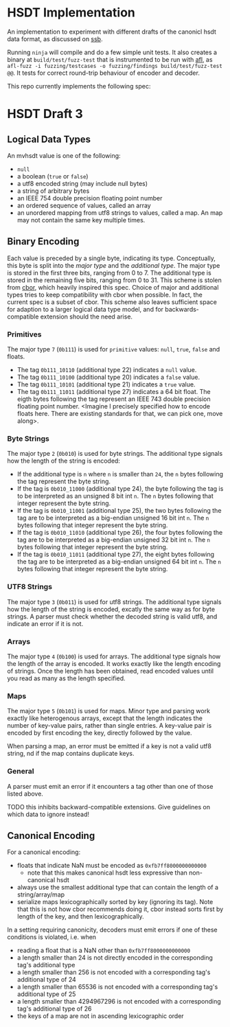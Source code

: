 # HSDT Implementation

An implementation to experiment with different drafts of the canonicl hsdt data format, as discussed on [ssb](%y5G9E1MJ8sv4NSyQ+T8PszTTPEcf1j7vPkcHSR3AuXA=.sha256).

Running `ninja` will compile and do a few simple unit tests. It also creates a binary at `build/test/fuzz-test` that is instrumented to be run with [afl](http://lcamtuf.coredump.cx/afl/), as `afl-fuzz -i fuzzing/testcases -o fuzzing/findings build/test/fuzz-test @@`. It tests for correct round-trip behaviour of encoder and decoder.

This repo currently implements the following spec:

# HSDT Draft 3

## Logical Data Types

An mvhsdt value is one of the following:

- `null`
- a boolean (`true` or `false`)
- a utf8 encoded string (may include null bytes)
- a string of arbitrary bytes
- an IEEE 754 double precision floating point number
- an ordered sequence of values, called an array
- an unordered mapping from utf8 strings to values, called a map. An map may not contain the same key multiple times.

## Binary Encoding

Each value is preceded by a single byte, indicating its type. Conceptually, this byte is split into the *major type* and the *additional type*. The major type is stored in the first three bits, ranging from 0 to 7. The additional type is stored in the remaining five bits, ranging from 0 to 31. This scheme is stolen from [cbor](https://tools.ietf.org/html/rfc7049), which heavily inspired this spec. Choice of major and additional types tries to keep compatibility with cbor when possible. In fact, the current spec is a subset of cbor. This scheme also leaves sufficient space for adaption to a larger logical data type model, and for backwards-compatible extension should the need arise.

### Primitives

The major type `7` (`0b111`) is used for `primitive` values: `null`, `true`, `false` and floats.

- The tag `0b111_10110` (additional type 22) indicates a `null` value.
- The tag `0b111_10100` (additional type 20) indicates a `false` value.
- The tag `0b111_10101` (additional type 21) indicates a `true` value.
- The tag `0b111_11011` (additional type 27) indicates a 64 bit float. The eigth bytes following the tag represent an IEEE 743 double precision floating point number. <Imagine I precisely specified how to encode floats here. There are existing standards for that, we can pick one, move along>.

### Byte Strings

The major type `2` (`0b010`) is used for byte strings. The additional type signals how the length of the string is encoded:

- If the additional type is `n` where `n` is smaller than `24`, the `n` bytes following the tag represent the byte string.
- If the tag is `0b010_11000` (additional type 24), the byte following the tag is to be interpreted as an unsigned 8 bit int `n`. The `n` bytes following that integer represent the byte string.
- If the tag is `0b010_11001` (additional type 25), the two bytes following the tag are to be interpreted as a big-endian unsigned 16 bit int `n`. The `n` bytes following that integer represent the byte string.
- If the tag is `0b010_11010` (additional type 26), the four bytes following the tag are to be interpreted as a big-endian unsigned 32 bit int `n`. The `n` bytes following that integer represent the byte string.
- If the tag is `0b010_11011` (additional type 27), the eight bytes following the tag are to be interpreted as a big-endian unsigned 64 bit int `n`. The `n` bytes following that integer represent the byte string.

### UTF8 Strings

The major type `3` (`0b011`) is used for utf8 strings. The additional type signals how the length of the string is encoded, excatly the same way as for byte strings. A parser must check whether the decoded string is valid utf8, and indicate an error if it is not.

### Arrays

The major type `4` (`0b100`) is used for arrays. The additional type signals how the length of the array is encoded. It works exactly like the length encoding of strings. Once the length has been obtained, read encoded values until you read as many as the length specified.

### Maps

The major type `5` (`0b101`) is used for maps. Minor type and parsing work exactly like heterogenous arrays, except that the length indicates the number of key-value pairs, rather than single entries. A key-value pair is encoded by first encoding the key, directly followed by the value.

When parsing a map, an error must be emitted if a key is not a valid utf8 string, nd if the map contains duplicate keys.

### General
A parser must emit an error if it encounters a tag other than one of those listed above.

TODO this inhibits backward-compatible extensions. Give guidelines on which data to ignore instead!

## Canonical Encoding
For a canonical encoding:

- floats that indicate NaN must be encoded as `0xfb7ff8000000000000`
  - note that this makes canonical hsdt less expressive than non-canonical hsdt
- always use the smallest additional type that can contain the length of a string/array/map
- serialize maps lexicographically sorted by key (ignoring its tag). Note that this is not how cbor recommends doing it, cbor instead sorts first by length of the key, and then lexicographically.

In a setting requiring canonicity, decoders must emit errors if one of these conditions is violated, i.e. when

- reading a float that is a NaN other than `0xfb7ff8000000000000`
- a length smaller than 24 is not directly encoded in the corresponding tag's additional type
- a length smaller than 256 is not encoded with a corresponding tag's additional type of 24
- a length smaller than 65536 is not encoded with a corresponding tag's additional type of 25
- a length smaller than 4294967296 is not encoded with a corresponding tag's additional type of 26
- the keys of a map are not in ascending lexicographic order
